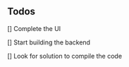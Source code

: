 ## Todos 
[] Complete the UI

[] Start building the backend

[] Look for solution to compile the code